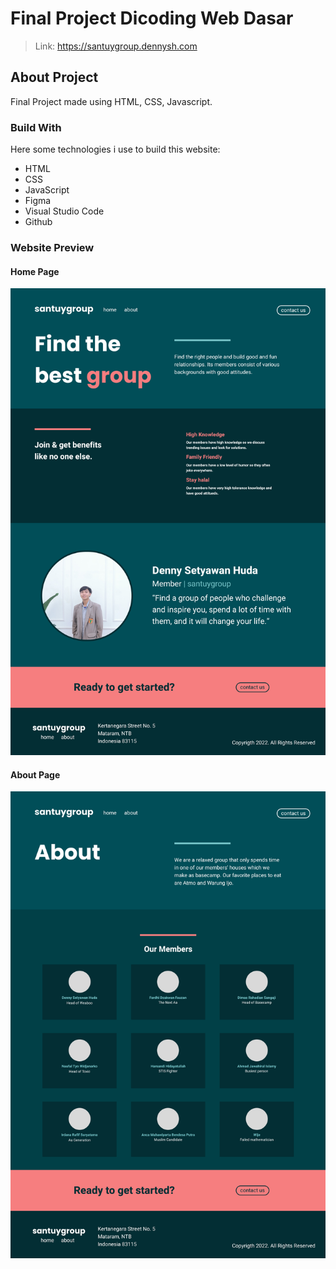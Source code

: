 # Final Project Dicoding Web Dasar

> Link: https://santuygroup.dennysh.com

## About Project

Final Project made using HTML, CSS, Javascript.

### Build With

Here some technologies i use to build this website:

- HTML
- CSS
- JavaScript
- Figma
- Visual Studio Code
- Github

### Website Preview

#### Home Page

![Home Page](/assets/screenshots/home.png)

#### About Page

![About Page](/assets/screenshots/about.png)
